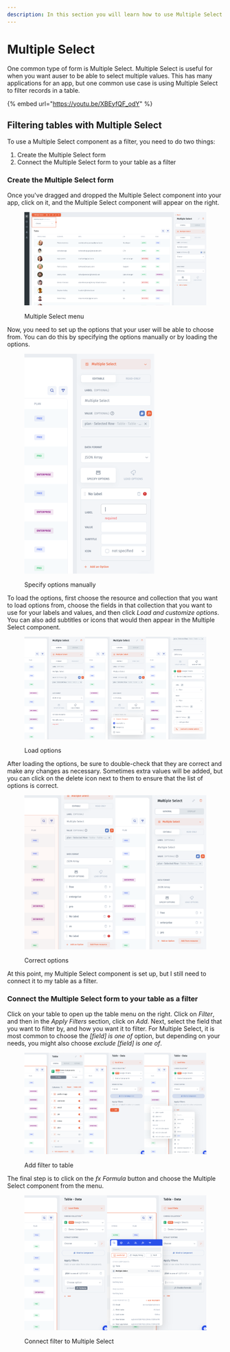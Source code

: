 ```yaml
---
description: In this section you will learn how to use Multiple Select
---
```


# Multiple Select

One common type of form is Multiple Select. Multiple Select is useful for when you want auser to be able to select multiple values. This has many applications for an app, but one common use case is using Multiple Select to filter records in a table.

{% embed url="https://youtu.be/XBEyfQF_odY" %}

## Filtering tables with Multiple Select

To use a Multiple Select component as a filter, you need to do two things:

1. Create the Multiple Select form
2. Connect the Multiple Select form to your table as a filter

### Create the Multiple Select form

Once you've dragged and dropped the Multiple Select component into your app, click on it, and the Multiple Select component will appear on the right.

<figure><img src="../../../../.gitbook/assets/Снимок экрана 2023-03-10 в 07.31.32.png" alt=""><figcaption><p>Multiple Select menu</p></figcaption></figure>

Now, you need to set up the options that your user will be able to choose from. You can do this by specifying the options manually or by loading the options.

<figure><img src="../../../../.gitbook/assets/image 360.png" alt=""><figcaption><p>Specify options manually</p></figcaption></figure>

To load the options, first choose the resource and collection that you want to load options from, choose the fields in that collection that you want to use for your labels and values, and then click _Load and customize options_. You can also add subtitles or icons that would then appear in the Multiple Select component.

<figure><img src="../../../../.gitbook/assets/Frame 440.png" alt=""><figcaption><p>Load options</p></figcaption></figure>

After loading the options, be sure to double-check that they are correct and make any changes as necessary. Sometimes extra values will be added, but you can click on the delete icon next to them   to ensure that the list of options is correct.

<figure><img src="../../../../.gitbook/assets/Frame 441.png" alt=""><figcaption><p>Correct options</p></figcaption></figure>

At this point, my Multiple Select component is set up, but I still need to connect it to my table as a filter.

### Connect the Multiple Select form to your table as a filter

Click on your table to open up the table menu on the right. Click on _Filter_, and then in the _Apply Filters_ section, click on _Add._ Next, select the field that you want to filter by, and how you want it to filter. For Multiple Select, it is most common to choose the _\[field] is one of_ option, but depending on your needs, you might also choose _exclude \[field] is one of_.

<figure><img src="../../../../.gitbook/assets/Frame 442.png" alt=""><figcaption><p>Add filter to table</p></figcaption></figure>

The final step is to click on the _ƒx Formula_ button and choose the Multiple Select component from the menu.

<figure><img src="../../../../.gitbook/assets/Frame 443.png" alt=""><figcaption><p>Connect filter to Multiple Select</p></figcaption></figure>



